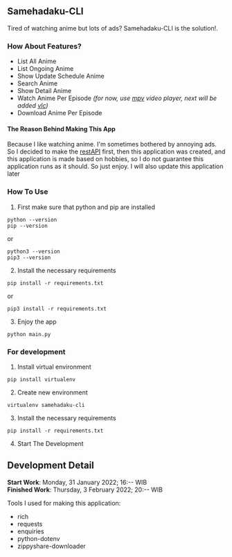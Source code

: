 ## Samehadaku-CLI

Tired of watching anime but lots of ads? Samehadaku-CLI is the solution!.

### How About Features?

- List All Anime
- List Ongoing Anime
- Show Update Schedule Anime
- Search Anime
- Show Detail Anime
- Watch Anime Per Episode _(for now, use [mpv](https://mpv.io/installation/) video player, next will be added [vlc](https://www.videolan.org/))_
- Download Anime Per Episode

#### The Reason Behind Making This App

Because I like watching anime. I'm sometimes bothered by annoying ads. So I decided to make the [restAPI](https://github.com/Hanivan/restAPI-Samehadaku) first, then this application was created, and this application is made based on hobbies, so I do not guarantee this application runs as it should. So just enjoy. I will also update this application later

### How To Use

1. First make sure that python and pip are installed

```
python --version
pip --version
```

or

```
python3 --version
pip3 --version
```

2. Install the necessary requirements

```
pip install -r requirements.txt
```

or

```
pip3 install -r requirements.txt
```

3. Enjoy the app

```
python main.py
```

### For development

1. Install virtual environment

```
pip install virtualenv
```

2. Create new environment

```
virtualenv samehadaku-cli
```

3. Install the necessary requirements

```
pip install -r requirements.txt
```

4. Start The Development

## Development Detail

**Start Work**: Monday, 31 January 2022; 16:-- WIB<br>
**Finished Work**: Thursday, 3 February 2022; 20:-- WIB

Tools I used for making this application:

- rich
- requests
- enquiries
- python-dotenv
- zippyshare-downloader
